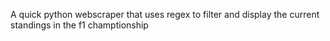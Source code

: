 A quick python webscraper that uses regex to filter and display
the current standings in the f1 champtionship